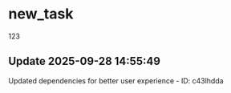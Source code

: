 # new_task
123

## Update 2025-09-28 14:55:49
Updated dependencies for better user experience - ID: c43lhdda

